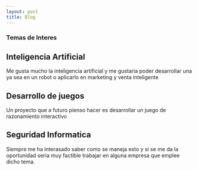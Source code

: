 ```yaml
---
layout: post
title: Blog
---
```

### Temas de Interes

## Inteligencia Artificial
Me gusta mucho la inteligencia artificial y me gustaria  poder desarrollar una ya sea en un robot o aplicarlo  en marketing y venta inteligente

##  Desarrollo de juegos
Un proyecto que a futuro pienso hacer es desarrollar un juego de razonamiento interactivo

## Seguridad Informatica
Siempre me ha interasado saber como se maneja esto y  si se me da  la oportunidad seria muy factible trabajar en alguna empresa que emplee  dicho tema.
